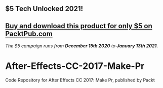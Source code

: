 ## $5 Tech Unlocked 2021!
[Buy and download this product for only $5 on PacktPub.com](https://www.packtpub.com/)
-----
*The $5 campaign         runs from __December 15th 2020__ to __January 13th 2021.__*

# After-Effects-CC-2017-Make-Pr
Code Repository for After Effects CC 2017: Make Pr, published by Packt
